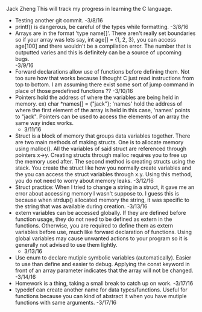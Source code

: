 Jack Zheng 
This will track my progress in learning the C language. 

- Testing another git commit. -3/8/16
- printf() is dangerous, be careful of the types while formatting. -3/8/16
- Arrays are in the format 'type name[]'. There aren't really set boundaries
  so if your array was lets say, int age[] = {1, 2, 3}, you can access
  age[100] and there wouldn't be a compilation error. The number that is 
  outputted varies and this is definitely can be a source of upcoming bugs.  
  -3/9/16
- Forward declarations allow use of functions before defining them. 
  Not too sure how that works because I thought C just read instructions from 
  top to bottom. I am assuming there exist some sort of jump command in place 
  of those predefined functions ?? -3/10/16
- Pointers hold the address of where the variables are being held in memory.
  ex) char *names[] = {"jack"}; 
      'names' hold the address of where the first element of the array is held
       in this case, 'names' points to "jack". 
  Pointers can be used to access the elements of an array the same way index
  works. 
  - 3/11/16
- Struct is a block of memory that groups data variables together. There are 
  two main methods of making structs. One is to allocate memory using malloc().
  All the variables of said struct are referenced through pointers x->y.
  Creating structs through malloc requires you to free up the memory used after.
  The second method is creating structs using the stack. You create the struct
  like how you normally create variables and the you can access the struct 
  variables through x.y. Using this method, you do not need to worry about
  memory leaks. -3/12/16
- Struct practice: When I tried to change a string in a struct, it gave me an 
  error about accessing memory I wasn't suppose to. I guess this is because 
  when strdup() allocated memory the string, it was specific to the string 
  that was available during creation. -3/13/16
- extern variables can be accessed globally. If they are defined before function
  usage, they do not need to be defined as extern in the functions. Otherwise, 
  you are required to define them as extern variables before use, much like
  forward declaration of functions. Using global variables may cause unwanted 
  actions to your program so it is generally not advised to use them lightly. 
  - 3/13/16
- Use enum to declare mutiple symbolic variables (automatically). Easier to use
  than define and easier to debug. Applying the const keyword in front of an
  array parameter indicates that the array will not be changed. -3/14/16
- Homework is a thing, taking a small break to catch up on work. -3/17/16
- typedef can create another name for data types/functions. Useful for functions
  because you can kind of abstract it when you have mutiple functions with same
  arguments. -3/17/16
